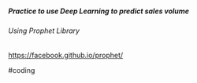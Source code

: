 ##### Practice to use Deep Learning to predict sales volume
###### Using Prophet Library
https://facebook.github.io/prophet/




#coding
